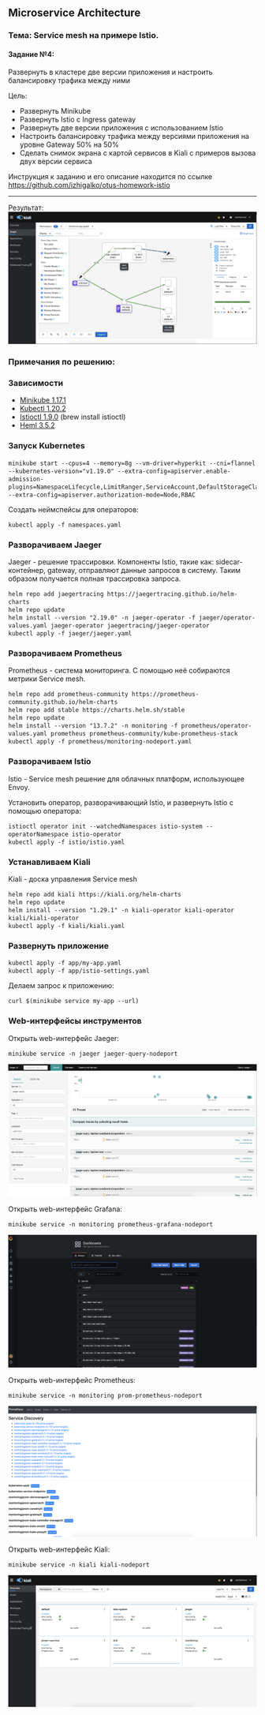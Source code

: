 ## Microservice Architecture
### Тема: Service mesh на примере Istio.
#### Задание №4:

Развернуть в кластере две версии приложения и настроить балансировку трафика между ними

Цель:
- Развернуть Minikube
- Развернуть Istio c Ingress gateway
- Развернуть две версии приложения с использованием Istio
- Настроить балансировку трафика между версиями приложения на уровне Gateway 50% на 50%
- Сделать снимок экрана с картой сервисов в Kiali с примеров вызова двух версии сервиса

Инструкция к заданию и его описание находится по ссылке https://github.com/izhigalko/otus-homework-istio

------------------------------------------------------------------
Результат:
![kiali-map](kiali-map-result.png)




### Примечания по решению:

### Зависимости

- [Minikube 1.17.1](https://github.com/kubernetes/minikube/releases/tag/v1.17.1)
- [Kubectl 1.20.2](https://github.com/kubernetes/kubectl/releases/tag/v0.20.3)
- [Istioctl 1.9.0](https://github.com/istio/istio/releases/tag/1.9.0) (brew install istioctl)
- [Heml 3.5.2](https://github.com/helm/helm/releases/tag/v3.5.2)

### Запуск Kubernetes

```shell script
minikube start --cpus=4 --memory=8g --vm-driver=hyperkit --cni=flannel --kubernetes-version="v1.19.0" --extra-config=apiserver.enable-admission-plugins=NamespaceLifecycle,LimitRanger,ServiceAccount,DefaultStorageClass,DefaultTolerationSeconds,NodeRestriction,MutatingAdmissionWebhook,ValidatingAdmissionWebhook,ResourceQuota,PodPreset --extra-config=apiserver.authorization-mode=Node,RBAC
```

Создать неймспейсы для операторов:
```shell script
kubectl apply -f namespaces.yaml
```

### Разворачиваем Jaeger

Jaeger - решение трассировки. Компоненты Istio, такие как: sidecar-контейнер, gateway, отправляют данные запросов в систему. Таким образом получается полная трассировка запроса.

```shell script
helm repo add jaegertracing https://jaegertracing.github.io/helm-charts
helm repo update
helm install --version "2.19.0" -n jaeger-operator -f jaeger/operator-values.yaml jaeger-operator jaegertracing/jaeger-operator
kubectl apply -f jaeger/jaeger.yaml
```

### Разворачиваем Prometheus

Prometheus - система мониторинга. С помощью неё собираются метрики Service mesh.

```shell script
helm repo add prometheus-community https://prometheus-community.github.io/helm-charts
helm repo add stable https://charts.helm.sh/stable
helm repo update
helm install --version "13.7.2" -n monitoring -f prometheus/operator-values.yaml prometheus prometheus-community/kube-prometheus-stack
kubectl apply -f prometheus/monitoring-nodeport.yaml
```

### Разворачиваем Istio

Istio - Service mesh решение для облачных платформ, использующее Envoy.

Установить оператор, разворачивающий Istio, и развернуть Istio c помощью оператора:
```shell script
istioctl operator init --watchedNamespaces istio-system --operatorNamespace istio-operator
kubectl apply -f istio/istio.yaml
```

### Устанавливаем Kiali

Kiali - доска управления Service mesh

```shell script
helm repo add kiali https://kiali.org/helm-charts
helm repo update
helm install --version "1.29.1" -n kiali-operator kiali-operator kiali/kiali-operator
kubectl apply -f kiali/kiali.yaml
```

### Развернуть приложение

```shell script
kubectl apply -f app/my-app.yaml
kubectl apply -f app/istio-settings.yaml
```

Делаем запрос к приложению:
```shell script
curl $(minikube service my-app --url)
```

### Web-интерфейсы инструментов

Открыть web-интерфейс Jaeger:
```shell script
minikube service -n jaeger jaeger-query-nodeport
```
![web-интерфейс Jaeger](screenshots/jaeger.png)


Открыть web-интерфейс Grafana:
```shell script
minikube service -n monitoring prometheus-grafana-nodeport
```
![web-интерфейс Grafana](screenshots/grafana.png)


Открыть web-интерфейс Prometheus:
```shell script
minikube service -n monitoring prom-prometheus-nodeport
```
![web-интерфейс Prometheus](screenshots/prometheus.png)


Открыть web-интерфейс Kiali:
```shell script
minikube service -n kiali kiali-nodeport
```
![web-интерфейс Prometheus](screenshots/kiali.png)